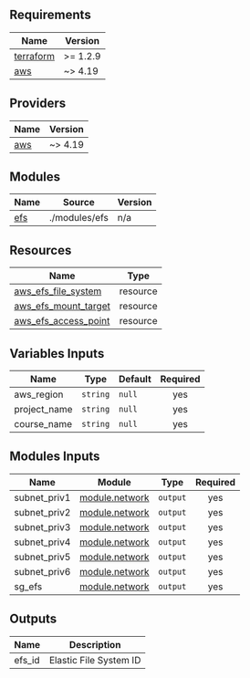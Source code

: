 ## Requirements

| Name | Version |
|------|---------|
| <a name="requirement_terraform"></a> [terraform](#requirement\_terraform) | >= 1.2.9 |
| <a name="requirement_aws"></a> [aws](#requirement\_aws) | ~> 4.19 |

## Providers

| Name | Version |
|------|---------|
| <a name="provider_aws"></a> [aws](#provider\_aws) | ~> 4.19 |

## Modules

| Name | Source | Version |
|------|--------|---------|
| <a name="module_efs"></a> [efs](#module\efs) | ./modules/efs | n/a |

## Resources

| Name | Type |
|------|------|
| [aws_efs_file_system](https://registry.terraform.io/providers/hashicorp/aws/latest/docs/resources/efs_file_system) | resource |
| [aws_efs_mount_target](https://registry.terraform.io/providers/hashicorp/aws/latest/docs/resources/efs_mount_target) | resource |
| [aws_efs_access_point](https://registry.terraform.io/providers/hashicorp/aws/latest/docs/resources/efs_access_point) | resource |


## Variables Inputs

| Name | Type | Default | Required |
|------|------|---------|:--------:|
| <a name="aws_region"></a> aws_region | `string` | `null` | yes |
| <a name="project_name"></a> project_name | `string` | `null` | yes |
| <a name="course_name"></a> course_name | `string` | `null` | yes |

## Modules Inputs

| Name | Module | Type | Required |
|------|------|---------|:--------:|
| <a name="subnet_priv1"></a> subnet_priv1 | [module.network](../network/output.tf) | `output` | yes |
| <a name="subnet_priv2"></a> subnet_priv2 | [module.network](../network/output.tf) | `output` | yes |
| <a name="subnet_priv3"></a> subnet_priv3 | [module.network](../network/output.tf) | `output` | yes |
| <a name="subnet_priv4"></a> subnet_priv4 | [module.network](../network/output.tf) | `output` | yes |
| <a name="subnet_priv5"></a> subnet_priv5 | [module.network](../network/output.tf)| `output` | yes |
| <a name="subnet_priv6"></a> subnet_priv6 | [module.network](../network/output.tf) | `output` | yes |
| <a name="sg_efs"></a> sg_efs | [module.network](../network/output.tf) | `output` | yes |



## Outputs

| Name | Description | 
|------|-------------|
| <a name="efs_id"></a> efs_id | Elastic File System ID | 

